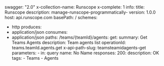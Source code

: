 swagger: "2.0"
x-collection-name: Runscope
x-complete: 1
info:
  title: Runscope
  description: manage-runscope-programmatically-
  version: 1.0.0
host: api.runscope.com
basePath: /
schemes:
- http
produces:
- application/json
consumes:
- application/json
paths:
  /teams/{teamId}/agents:
    get:
      summary: Get Teams Agents
      description: Team agents list
      operationId: teams.teamId.agents.get
      x-api-path-slug: teamsteamidagents-get
      parameters:
      - in: query
        name: No Name
      responses:
        200:
          description: OK
      tags:
      - Teams
      - Agents